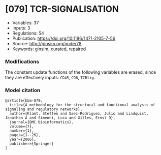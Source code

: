 # \[079\] TCR-SIGNALISATION

 - Variables: 37
 - Inputs: 3
 - Regulations: 54
 - Publication: https://doi.org/10.1186/1471-2105-7-56
 - Source: http://ginsim.org/node/78
 - Keywords: ginsim, curated, repaired


### Modifications

The constant update functions of the following variables are erased, since they are effectively inputs: `CD45`, `CD8`, `TCRlig`.


### Model citation

```
@article{bbm-079,
  title={A methodology for the structural and functional analysis of signaling and regulatory networks},
  author={Klamt, Steffen and Saez-Rodriguez, Julio and Lindquist, Jonathan A and Simeoni, Luca and Gilles, Ernst D},
  journal={BMC bioinformatics},
  volume={7},
  number={1},
  pages={1--26},
  year={2006},
  publisher={Springer}
}

```

